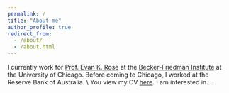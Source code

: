 ```yaml
---
permalink: /
title: "About me"
author_profile: true
redirect_from: 
  - /about/
  - /about.html
---
```


I currently work for [Prof. Evan K. Rose](https://ekrose.github.io/) at the [Becker-Friedman Institute](https://bfi.uchicago.edu/) at the University of Chicago. Before coming to Chicago, I worked at the Reserve Bank of Australia. 
\\
You view my CV [here](https://jkmulq.github.io/files/Jack_Mulqueeney_CV.pdf). I am interested in... 